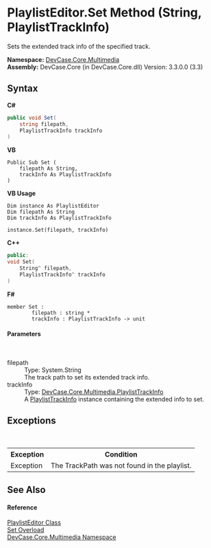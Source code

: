 # PlaylistEditor.Set Method (String, PlaylistTrackInfo)
 

Sets the extended track info of the specified track.

**Namespace:**&nbsp;<a href="N_DevCase_Core_Multimedia">DevCase.Core.Multimedia</a><br />**Assembly:**&nbsp;DevCase.Core (in DevCase.Core.dll) Version: 3.3.0.0 (3.3)

## Syntax

**C#**<br />
``` C#
public void Set(
	string filepath,
	PlaylistTrackInfo trackInfo
)
```

**VB**<br />
``` VB
Public Sub Set ( 
	filepath As String,
	trackInfo As PlaylistTrackInfo
)
```

**VB Usage**<br />
``` VB Usage
Dim instance As PlaylistEditor
Dim filepath As String
Dim trackInfo As PlaylistTrackInfo

instance.Set(filepath, trackInfo)
```

**C++**<br />
``` C++
public:
void Set(
	String^ filepath, 
	PlaylistTrackInfo^ trackInfo
)
```

**F#**<br />
``` F#
member Set : 
        filepath : string * 
        trackInfo : PlaylistTrackInfo -> unit 

```


#### Parameters
&nbsp;<dl><dt>filepath</dt><dd>Type: System.String<br />The track path to set its extended track info.</dd><dt>trackInfo</dt><dd>Type: <a href="T_DevCase_Core_Multimedia_PlaylistTrackInfo">DevCase.Core.Multimedia.PlaylistTrackInfo</a><br />A <a href="T_DevCase_Core_Multimedia_PlaylistTrackInfo">PlaylistTrackInfo</a> instance containing the extended info to set.</dd></dl>

## Exceptions
&nbsp;<table><tr><th>Exception</th><th>Condition</th></tr><tr><td>Exception</td><td>The TrackPath was not found in the playlist.</td></tr></table>

## See Also


#### Reference
<a href="T_DevCase_Core_Multimedia_PlaylistEditor">PlaylistEditor Class</a><br /><a href="Overload_DevCase_Core_Multimedia_PlaylistEditor_Set">Set Overload</a><br /><a href="N_DevCase_Core_Multimedia">DevCase.Core.Multimedia Namespace</a><br />